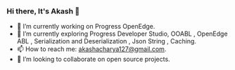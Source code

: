 ### Hi there, It's Akash 👋


 - 🔭 I’m currently working on Progress OpenEdge.
 - 🌱 I’m currently exploring Progress Developer Studio, OOABL , OpenEdge ABL , Serialization and Deserialization , Json String , Caching.
 - 📫 How to reach me: akashacharya127@gmail.com.
 - 👯 I’m looking to collaborate on open source projects.

<!--
**Akash-Acharya/Akash-ACHARYA** is a ✨ _special_ ✨ repository because its `README.md` (this file) appears on your GitHub profile.

Here are some ideas to get you started:

- 🔭 I’m currently working on ...
- 🌱 I’m currently learning ...
- 👯 I’m looking to collaborate on ...
- 🤔 I’m looking for help with ...
- 💬 Ask me about ...
- 📫 How to reach me: ...
- 😄 Pronouns: ...
- ⚡ Fun fact: ...
-->
